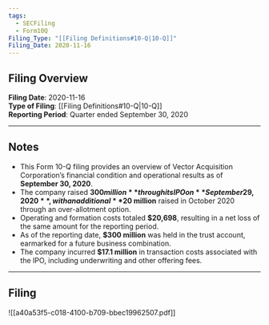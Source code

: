 ```yaml
---
tags:
  - SECFiling
  - Form10Q
Filing_Type: "[[Filing Definitions#10-Q|10-Q]]"
Filing_Date: 2020-11-16
---
```


## Filing Overview

**Filing Date**: 2020-11-16  
**Type of Filing**: [[Filing Definitions#10-Q|10-Q]]  
**Reporting Period**: Quarter ended September 30, 2020  

---

## Notes

- This Form 10-Q filing provides an overview of Vector Acquisition Corporation’s financial condition and operational results as of **September 30, 2020**.
- The company raised **$300 million** through its IPO on **September 29, 2020**, with an additional **$20 million** raised in October 2020 through an over-allotment option.
- Operating and formation costs totaled **$20,698**, resulting in a net loss of the same amount for the reporting period.
- As of the reporting date, **$300 million** was held in the trust account, earmarked for a future business combination.
- The company incurred **$17.1 million** in transaction costs associated with the IPO, including underwriting and other offering fees.

---

## Filing

![[a40a53f5-c018-4100-b709-bbec19962507.pdf]]
